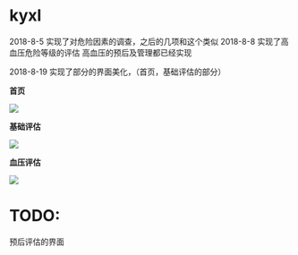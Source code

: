 # kyxl
2018-8-5 实现了对危险因素的调查，之后的几项和这个类似
2018-8-8 实现了高血压危险等级的评估
高血压的预后及管理都已经实现

2018-8-19 实现了部分的界面美化，（首页，基础评估的部分）

__首页__

![](https://i.loli.net/2018/08/19/5b7927f49cbfa.png)

__基础评估__

![](https://i.loli.net/2018/08/19/5b7927f4a655c.png)

__血压评估__

![](https://i.loli.net/2018/08/19/5b7927f4a6f34.png)

# TODO:

预后评估的界面